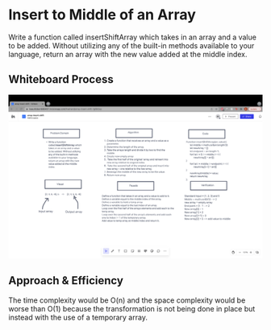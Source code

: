 # Insert to Middle of an Array
Write a function called insertShiftArray which takes in an array and a value to be added. Without utilizing any of the built-in methods available to your language, return an array with the new value added at the middle index.

## Whiteboard Process
![WhiteBoard Diagram](whiteboard2.png)

## Approach & Efficiency
The time complexity would be O(n) and the space complexity would be worse than O(1) because the transformation is not being done in place but instead with the use of a temporary array.
